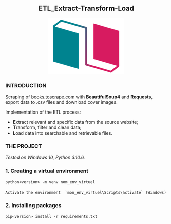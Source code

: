 <h2 align="center">ETL_Extract-Transform-Load</h2>
<p align="center">
    <img src="https://github.com/alexandre-75/ETL_Extract-Transform-Load/blob/fb23612cfbb71c11edee858d9ea7724173dcdc38/Logo_bookToScrape.png" alt="logo" />
</p>

### INTRODUCTION

Scraping of [books.toscrape.com](http://books.toscrape.com) with **BeautifulSoup4** and **Requests**, 
export data to .csv files and download cover images.

Implementation of the ETL process: 
- **E**xtract relevant and specific data from the source website; 
- **T**ransform, filter and clean data;
- **L**oad data into searchable and retrievable files.

### THE PROJECT

_Tested on Windows 10, Python 3.10.6._

### 1. Creating a virtual environment

    python<version> -m venv nom_env_virtuel

    Activate the environment  `mon_env_virtuel\Scripts\activate` (Windows)

### 2. Installing packages

    pip<version> install -r requirements.txt
